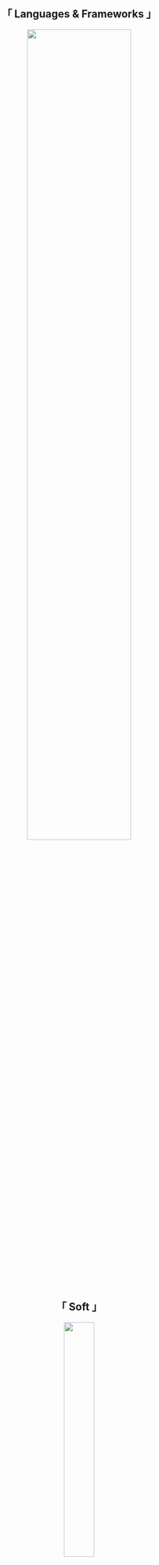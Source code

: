 <div align="center">
  <h2>「 Languages & Frameworks 」</h2>
  <img src="https://skillicons.dev/icons?i=cs,cpp,java,dotnet,html,css,js,py,php,mysql,sqlite,powershell" width="65%">
  <br><br>
  <h2>「 Soft 」</h2>
  <img src="https://skillicons.dev/icons?i=visualstudio,vscode,idea,androidstudio,ai,ps" width="35%">
  <br><br>
  <h2>「 Contact details 」</h2>
  <a href="https://t.me/Greedeks">
    <img src="https://cdn-icons-png.flaticon.com/64/2111/2111646.png" alt="Telegram" width="48">
  </a>&nbsp;&nbsp;&nbsp;
  <a href="https://steamcommunity.com/id/greedeks/">
    <img src="https://cdn-icons-png.flaticon.com/64/3670/3670233.png" alt="Steam" width="48">
  </a>
</div>




